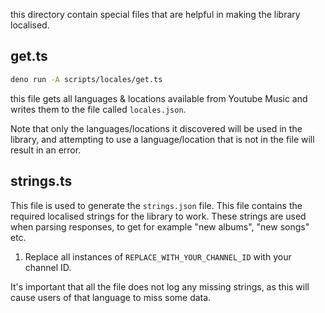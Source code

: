 this directory contain special files that are helpful in making the library
localised.

## get.ts

```sh
deno run -A scripts/locales/get.ts
```

this file gets all languages & locations available from Youtube Music and writes
them to the file called `locales.json`.

Note that only the languages/locations it discovered will be used in the
library, and attempting to use a language/location that is not in the file will
result in an error.

## strings.ts

This file is used to generate the `strings.json` file. This file contains the
required localised strings for the library to work. These strings are used when
parsing responses, to get for example "new albums", "new songs" etc.

1. Replace all instances of `REPLACE_WITH_YOUR_CHANNEL_ID` with your channel ID.

It's important that all the file does not log any missing strings, as this will
cause users of that language to miss some data.
